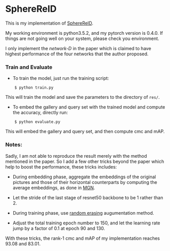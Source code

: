 # SphereReID

This is my implementation of [SphereReID](https://arxiv.org/abs/1807.00537).

My working environment is python3.5.2, and my pytorch version is 0.4.0. If things are not going well on your system, please check you environment.

I only implement the *network-D* in the paper which is claimed to have highest performance of the four networks that the author proposed. 

### Train and Evaluate
* To train the model, just run the training script:  
```
    $ python train.py
```
This will train the model and save the parameters to the directory of ```res/```.

* To embed the gallery and query set with the trained model and compute the accuracy, directly run:
```
    $ python evaluate.py
```
This will embed the gallery and query set, and then compute cmc and mAP.


### Notes: 
Sadly, I am not able to reproduce the result merely with the method mentioned in the paper.  So I add a few other tricks beyond the paper which help to boost the performance, these tricks includes:   

* During embedding phase, aggregate the embeddings of the original pictures and those of their horizontal counterparts by computing the average embeddings, as done in [MGN](https://arxiv.org/pdf/1804.01438.pdf).   

* Let the stride of the last stage of resnet50 backbone to be 1 rather than 2.

* During training phase, use [random erasing](https://arxiv.org/abs/1708.04896) augumentation method.

* Adjust the total training epoch number to 150, and let the learning rate jump by a factor of 0.1 at epoch 90 and 130.

With these tricks, the rank-1 cmc and mAP of my implementation reaches 93.08 and 83.01.
